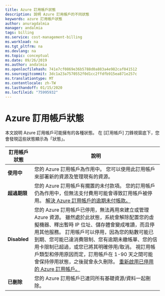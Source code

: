 ```yaml
---
title: Azure 訂用帳戶狀態
description: 說明 Azure 訂用帳戶的不同狀態
keywords: azure 訂用帳戶狀態
author: anuragdalmia
manager: andalmia
tags: billing
ms.service: cost-management-billing
ms.workload: na
ms.tgt_pltfrm: na
ms.devlang: na
ms.topic: conceptual
ms.date: 09/26/2019
ms.author: andalmia
ms.openlocfilehash: 741e7cf0869e36b5788d0a883a4e982caf041512
ms.sourcegitcommit: 3dc1a23a7570552f0d1cc2ffdfb915ea871e257c
ms.translationtype: MT
ms.contentlocale: zh-TW
ms.lasthandoff: 01/15/2020
ms.locfileid: "75995932"
---
```

# <a name="azure-subscription-states"></a>Azure 訂用帳戶狀態
本文說明 Azure 訂用帳戶可能擁有的各種狀態。 在 [訂用帳戶] 刀鋒視窗底下，您會發現這些狀態顯示為「狀態」。

| 訂用帳戶狀態 | 說明 |
|-------------| ----------------|
| **使用中** | 您的 Azure 訂用帳戶為作用中。 您可以使用此訂用帳戶來部署新的資源及管理現有的資源。|
| **超過期限** | 您的 Azure 訂用帳戶有擱置的未付款項。 您的訂用帳戶仍為作用中，但無法支付費用可能會導致訂用帳戶被停用。 [解決 Azure 訂用帳戶的逾期未付帳款。](https://docs.microsoft.com/azure/billing/billing-azure-subscription-past-due-balance) |
| **Disabled** | 您的 Azure 訂用帳戶已停用，無法再用來建立或管理 Azure 資源。 雖然處於此狀態，系統會解除配置您的虛擬機器、釋出暫時 IP 位址、儲存體會變成唯讀，而且停用其他服務。 訂用帳戶可以停用，因為您的點數可能已到期、您可能已達消費限制、您有逾期未繳帳單、您的信用卡限制已超過，或您已將其明確停用/取消。 視訂用帳戶類型和停用原因而定，訂用帳戶在 1-90 天之間可能會保持停用狀態，之後就會永久刪除。 [重新啟用已停用的 Azure 訂用帳戶。](https://docs.microsoft.com/azure/billing/billing-subscription-become-disable)|
| **已刪除** | 您的 Azure 訂用帳戶已連同所有基礎資源/資料一起刪除。 |
